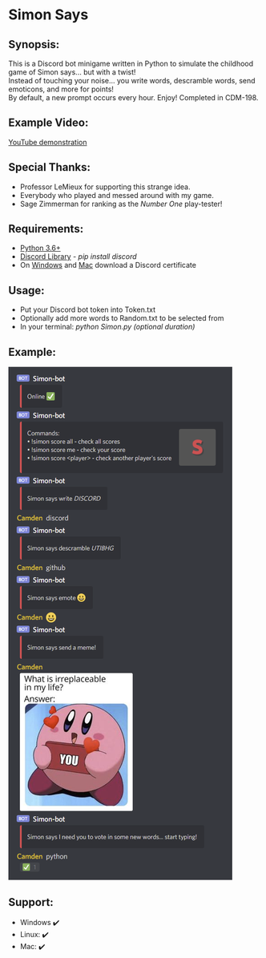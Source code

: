 # Simon Says

## Synopsis:
This is a Discord bot minigame written in Python to simulate the childhood game of Simon says... but with a twist!  
Instead of touching your noise... you write words, descramble words, send emoticons, and more for points!  
By default, a new prompt occurs every hour. Enjoy! Completed in CDM-198.

## Example Video:
[YouTube demonstration](https://youtu.be/RbavAC5LDEk)

## Special Thanks:
* Professor LeMieux for supporting this strange idea.
* Everybody who played and messed around with my game.
* Sage Zimmerman for ranking as the *Number One* play-tester!

## Requirements:
* [Python 3.6+](https://www.python.org/)
* [Discord Library](https://pypi.org/project/discord.py/) - *pip install discord*
* On [Windows](https://www.codegrepper.com/code-examples/whatever/discord+ssl+certificate+error) and [Mac](https://pastebin.com/8Cs0C8c4) download a Discord certificate

## Usage:
* Put your Discord bot token into Token.txt
* Optionally add more words to Random.txt to be selected from
* In your terminal: *python Simon.py (optional duration)*

## Example:
![](Images/Example.png)

## Support:
* Windows :heavy_check_mark:
* Linux: :heavy_check_mark:
* Mac: :heavy_check_mark:
